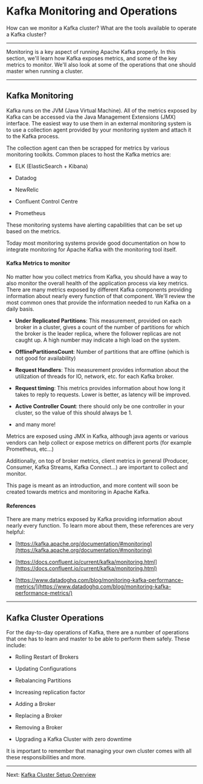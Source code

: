 Kafka Monitoring and Operations
===============================

How can we monitor a Kafka cluster? What are the tools available to operate a Kafka cluster?

* * *

Monitoring is a key aspect of running Apache Kafka properly. In this section, we'll learn how Kafka exposes metrics, and some of the key metrics to monitor. We'll also look at some of the operations that one should master when running a cluster.

* * *

Kafka Monitoring
----------------

[](#Kafka-Monitoring-0)

Kafka runs on the JVM (Java Virtual Machine). All of the metrics exposed by Kafka can be accessed via the Java Management Extensions (JMX) interface. The easiest way to use them in an external monitoring system is to use a collection agent provided by your monitoring system and attach it to the Kafka process.

The collection agent can then be scrapped for metrics by various monitoring toolkits. Common places to host the Kafka metrics are:

*   ELK (ElasticSearch + Kibana)
    
*   Datadog
    
*   NewRelic
    
*   Confluent Control Centre
    
*   Prometheus
    

These monitoring systems have alerting capabilities that can be set up based on the metrics.

Today most monitoring systems provide good documentation on how to integrate monitoring for Apache Kafka with the monitoring tool itself.

#### Kafka Metrics to monitor

No matter how you collect metrics from Kafka, you should have a way to also monitor the overall health of the application process via key metrics. There are many metrics exposed by different Kafka components providing information about nearly every function of that component. We'll review the most common ones that provide the information needed to run Kafka on a daily basis.

*   **Under Replicated Partitions**: This measurement, provided on each broker in a cluster, gives a count of the number of partitions for which the broker is the leader replica, where the follower replicas are not caught up. A high number may indicate a high load on the system.
    
*   **OfflinePartitionsCount**: Number of partitions that are offline (which is not good for availability)
    
*   **Request Handlers**: This measurement provides information about the utilization of threads for IO, network, etc. for each Kafka broker.
    
*   **Request timing**: This metrics provides information about how long it takes to reply to requests. Lower is better, as latency will be improved.
    
*   **Active Controller Count**: there should only be one controller in your cluster, so the value of this should always be 1.
    
*   and many more!
    

Metrics are exposed using JMX in Kafka, although java agents or various vendors can help collect or expose metrics on different ports (for example Prometheus, etc...)

Additionally, on top of broker metrics, client metrics in general (Producer, Consumer, Kafka Streams, Kafka Connect...) are important to collect and monitor.

This page is meant as an introduction, and more content will soon be created towards metrics and monitoring in Apache Kafka.

#### References

There are many metrics exposed by Kafka providing information about nearly every function. To learn more about them, these references are very helpful:

*   [https://kafka.apache.org/documentation/#monitoring](https://kafka.apache.org/documentation/#monitoring)
    
*   [https://docs.confluent.io/current/kafka/monitoring.html](https://docs.confluent.io/current/kafka/monitoring.html)
    
*   [https://www.datadoghq.com/blog/monitoring-kafka-performance-metrics/](https://www.datadoghq.com/blog/monitoring-kafka-performance-metrics/)
    

* * *

Kafka Cluster Operations
------------------------

[](#Kafka-Cluster-Operations-1)

For the day-to-day operations of Kafka, there are a number of operations that one has to learn and master to be able to perform them safely. These include:

*   Rolling Restart of Brokers
    
*   Updating Configurations
    
*   Rebalancing Partitions
    
*   Increasing replication factor
    
*   Adding a Broker
    
*   Replacing a Broker
    
*   Removing a Broker
    
*   Upgrading a Kafka Cluster with zero downtime
    

It is important to remember that managing your own cluster comes with all these responsibilities and more.

---
Next: [Kafka Cluster Setup Overview](https://github.com/AbdoMusk/Apache-Kafka/blob/main/6-%20Kafka%20Administration/4-%20Kafka%20Cluster%20Setup%20Overview.md)